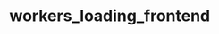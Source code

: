 # workers_loading_frontend
<a href="[https://github.com/maria-namira/events1.git](https://github.com/maria-namira/workers_loading_styling_backend.git)/"></a>
